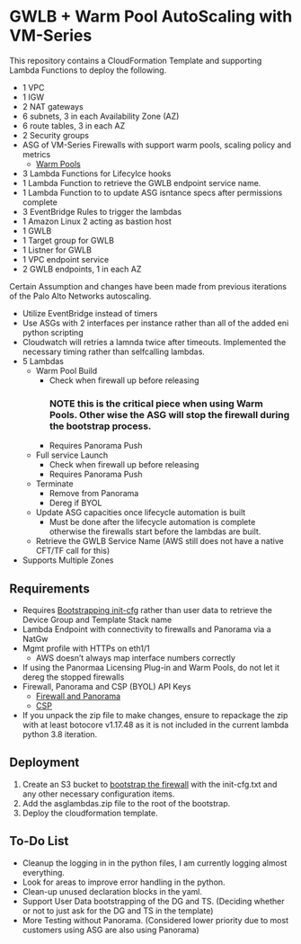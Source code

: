 # GWLB + Warm Pool AutoScaling with VM-Series

This repository contains a CloudFormation Template and supporting Lambda Functions to deploy the following.

- 1 VPC
- 1 IGW
- 2 NAT gateways
- 6 subnets, 3 in each Availability Zone (AZ)
- 6 route tables, 3 in each AZ
- 2 Security groups
- ASG of VM-Series Firewalls with support warm pools, scaling policy and metrics
    - [Warm Pools](https://docs.aws.amazon.com/autoscaling/ec2/userguide/ec2-auto-scaling-warm-pools.html)
- 3 Lambda Functions for Lifecylce hooks
- 1 Lambda Function to retrieve the GWLB endpoint service name.
- 1 Lambda Function to to update ASG isntance specs after permissions complete
- 3 EventBridge Rules to trigger the lambdas
- 1 Amazon Linux 2 acting as bastion host
- 1 GWLB
- 1 Target group for GWLB 
- 1 Listner for GWLB
- 1 VPC endpoint service
- 2 GWLB endpoints, 1 in each AZ

Certain Assumption and changes have been made from previous iterations of the Palo Alto Networks autoscaling.

- Utilize EventBridge instead of timers
- Use ASGs with 2 interfaces per instance rather than all of the added eni python scripting
- Cloudwatch will retries a lamnda twice after timeouts.  Implemented the necessary timing rather than selfcalling lambdas.
- 5 Lambdas
    - Warm Pool Build
        - Check when firewall up before releasing <h3>NOTE this is the critical piece when using Warm Pools.  Other wise the ASG will stop the firewall during the bootstrap process.</h3>
        - Requires Panorama Push
    - Full service Launch
        - Check when firewall up before releasing
        - Requires Panorama Push
    - Terminate
        - Remove from Panorama
        - Dereg if BYOL
    - Update ASG capacities once lifecycle automation is built
        - Must be done after the lifecycle automation is complete otherwise the firewalls start before the lambdas are built.
    - Retrieve the GWLB Service Name (AWS still does not have a native CFT/TF call for this)    
- Supports Multiple Zones


## Requirements
- Requires [Bootstrapping init-cfg](https://docs.paloaltonetworks.com/vm-series/9-0/vm-series-deployment/bootstrap-the-vm-series-firewall/create-the-init-cfgtxt-file.html) rather than user data to retrieve the Device Group and Template Stack name
- Lambda Endpoint with connectivity to firewalls and Panorama via a NatGw
- Mgmt profile with HTTPs on eth1/1
    - AWS doesn’t always map interface numbers correctly
- If using the Panormaa Licensing Plug-in and Warm Pools, do not let it dereg the stopped firewalls
- Firewall, Panorama and CSP (BYOL) API Keys
    - [Firewall and Panorama](https://docs.paloaltonetworks.com/pan-os/10-0/pan-os-panorama-api/get-started-with-the-pan-os-xml-api/get-your-api-key.html)
    - [CSP](https://docs.paloaltonetworks.com/vm-series/10-0/vm-series-deployment/license-the-vm-series-firewall/licensing-api/manage-the-licensing-api-key.html)
- If you unpack the zip file to make changes, ensure to repackage the zip with at least botocore v1.17.48 as it is not included in the current lambda python 3.8 iteration.      

## Deployment
1. Create an S3 bucket to [bootstrap the firewall](https://docs.paloaltonetworks.com/vm-series/10-0/vm-series-deployment/bootstrap-the-vm-series-firewall/bootstrap-the-vm-series-firewall-in-aws.html) with the init-cfg.txt and any other necessary configuration items. 
2. Add the asglambdas.zip file to the root of the bootstrap. 
3. Deploy the cloudformation template.

## To-Do List
- Cleanup the logging in in the python files, I am currently logging almost everything.
- Look for areas to improve error handling in the python.
- Clean-up unused declaration blocks in the yaml.
- Support User Data bootstrapping of the DG and TS. (Deciding whether or not to just ask for the DG and TS in the template)
- More Testing without Panorama. (Considered lower priority due to most customers using ASG are also using Panorama)